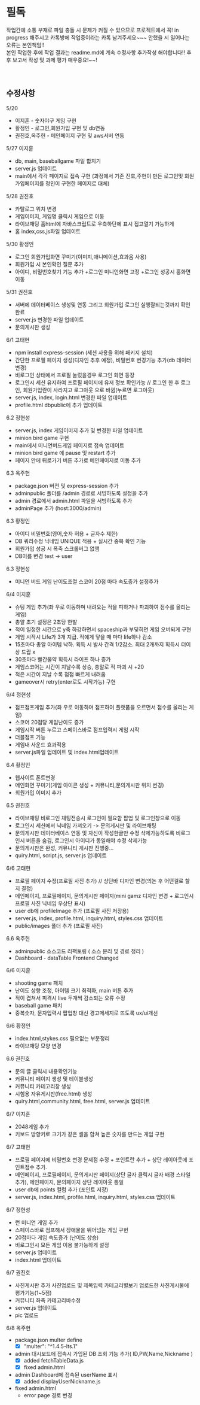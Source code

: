 # 필독<br/>
작업간에 소통 부재로 파일 충돌 시 문제가 커질 수 있으므로 프로젝트에서 꼭! in progress 해주시고 카톡방에 작업중이라는 카톡 남겨주세요~~~ 안했을 시 일어나는 오류는 본인책임!!<br/>
본인 작업한 후에 작업 결과는 readme.md에 계속 수정사항 추가작성 해야합니다!! 추후 보고서 작성 및 과제 평가 매우중요!~~!<br/><br/><br/>


## 수정사항<br/>
5/20<br/>
  - 이지훈 - 숫자야구 게임 구현<br/>
  - 황정인 - 로그인,회원가입 구현 및 db연동<br/>
  - 권진호,옥주헌 - 메인페이지 구현 및 aws서버 연동<br/>

5/27 이지훈<br/>
  - db, main, baseballgame 파일 합치기<br/>
  - server.js 업데이트<br/>
  - main에서 각각 페이지로 접속 구현 (과정에서 기존 진호,주헌이 만든 로그인및 회원가입페이지를 정인이 구현한 페이지로 대체)<br/>
    
5/28 권진호<br/>
  - 카탈로그 위치 변경
  - 게임이미지, 게임명 클릭시 게임으로 이동
  - 라이브채팅 홈html에 자바스크립트로 우측하단에 표시 접고열기 가능하게
  - 홈 index,css,js파일 업데이트<br/>  

5/30 황정인<br/>
  - 로그인 회원가입화면 꾸미기(이미지,애니메이션,효과음 사용)
  - 회원가입 시 본인확인 질문 추가
  - 아이디, 비밀번호찾기 기능 추가
    +로그인 미니언화면 고정
    +로그인 성공시 홈화면 이동<br/>

5/31 권진호<br/>
  - 서버에 데이터베이스 생성및 연동 그리고 회원가입 로그인 실행잘되는것까지 확인완료
  - server.js 변경한 파일 업데이트<br/>  
  - 문의게시판 생성

6/1 고태현<br/>
  - npm install express-session (세션 사용을 위해 패키지 설치)  
  - 간단한 프로필 페이지 생성(디자인 추후 예정), 비밀번호 변경기능 추가(db 데이터 변경)  
  - 비로그인 상태에서 프로필 눌렀을경우 로그인 화면 등장  
  - 로그인시 세션 유지하여 프로필 페이지에 유저 정보 확인가능 // 로그인 한 후 로그인, 회원가입란이 사라지고 로그아웃 으로 바뀜(누르면 로그아웃)  
  - server.js, index, login.html 변경한 파일 업데이트  
  - profile.html dbpublic에 추가 업데이트  

6.2 정현성<br/>
  - server.js, index 게임이미지 추가 및 변경한 파일 업데이트 
  - minion bird game 구현
  - main에서 미니언버드게임 페이지로 접속 업데이트
  - minion bird game 에 pause 및 restart 추가
  - 페이지 안에 뒤로가기 버튼 추가로 메인페이지로 이동 추가

6.3 옥주헌<br/>
  - package.json 버전 및 express-session 추가
  - adminpublic 폴더를 /admin 경로로 서빙하도록 설정을 추가
  - admin 경로에서 admin.html 파일을 서빙하도록 추가
  - adminPage 추가 (host:3000/admin)

6.3 황정인<br/>
  - 아이디 비밀번호(영어,숫자 허용 + 글자수 제한)
  - DB 쿼리수정 닉네임 UNIQUE 적용 + 실시간 중복 확인 기능
  - 회원가입 성공 시 폭죽 스크롤버그 없앰
  - DB이름 변경 test -> user

6.3 정현성<br/>
  - 미니언 버드 게임 난이도조절 스코어 20점 마다 속도증가 설정추가

6/4 이지훈<br/>
   - 슈팅 게임 추가(좌 우로 이동하며 내려오는 적을 피하거나 파괴하여 점수를 올리는 게임)
   - 총알 초기 설정은 2초당 한발
   - 적이 일정한 시간으로 y축 하강하면서 spaceship과 부딪히면 게임 오버되게 구현
   - 게임 시작시 Life가 3개 지급. 적에게 닿을 때 마다 life하나 감소
   - 15초마다 총알 아이템 낙하. 획득 시 발사 간격 1/2감소. 최대 2개까지 획득시 더이상 드랍 x
   - 30초마다 빨간물약 획득시 라이프 하나 증가 
   - 게임스코어는 시간이 지날수록 상승, 총알로 적 파괴 시 +20
   - 적은 시간이 지날 수록 점점 빠르게 내려옴
   - gameover시 retry(enter로도 시작가능) 구현

6/4 정현성<br/>
   - 점프점프게임 추가(좌 우로 이동하며 점프하여 플랫폼을 오르면서 점수를 올리는 게임)
   - 스코어 20점당 게임난이도 증가
   - 게임시작 버튼 누르고 스페이스바로 점프입력시 게임 시작 
   - 더블점프 기능   
   - 게임내 사운드 효과적용 
   - server.js파일 업데이트 및 index.html업데이트

6.4 황정인<br/>
   - 웹사이트 폰트변경
   - 메인화면 꾸미기(게임 아이콘 생성 + 커뮤니티,문의게시판 위치 변경)
   - 회원가입 이미지 추가

6.5 권진호<br/>
  - 라이브채팅 비로그인 채팅전송시 로그인이 필요함 팝업 및 로그인창으로 이동
  - 로그인시 세션에서 닉네임 가져오기 -> 문의게시판 및 라이브채팅
  - 문의게시판 데이터베이스 연동 및 자신이 작성한글만 수정 삭제가능하도록 비로그인시 버튼을 숨김, 로그인시 아이디가 동일해야 수정 삭제가능
  - 문의게시판은 완성, 커뮤니티 게시판 진행중...
  - quiry.html, script.js, server.js 업데이트

6/6 고태현<br/>
  - 프로필 페이지 수정(프로필 사진 추가) // 상단바 디자인 변경(의논 후 어떤걸로 할지 결정)  
  - 메인페이지, 프로필페이지, 문의게시판 페이지(mini gamz 디자인 변경 + 로그인시 프로필 사진 닉네임 우상단 표시)  
  - user db에 profileImage 추가 (프로필 사진 저장용)  
  - server.js, index, profile.html, inquiry.html, styles.css  업데이트  
  - public/images 폴더 추가 (프로필 사진)

 6.6 옥주헌<br/>
  - adminpublic 소스코드 리팩토링 ( 소스 분리 및 경로 정리 )
  - Dashboard - dataTable Frontend Changed

6/6 이지훈<br/>
  - shooting game 패치
  - 난이도 상향 조정, 아이템 크기 최적화, main 버튼 추가
  - 적이 겹쳐서 피격시 live 두개씩 감소되는 오류 수정
  - baseball game 패치
  - 중복숫자, 문자입력시 팝업창 대신 경고메세지로 뜨도록 ux/ui개선

6/6 황정인<br/>
  - index.html,stykes.css 필요없는 부분정리
  - 라이브채팅 모양 변경

6.6 권진호<br/>
  - 문의 글 클릭시 내용확인기능
  - 커뮤니티 페이지 생성 및 테이블생성
  - 커뮤니티 카테고리창 생성
  - 시험용 자유게시판(free.html) 생성
  - quiry.html,community.html, free.html, server.js 업데이트

6/7 이지훈<br/>
  - 2048게임 추가
  - 키보드 방향키로 크기가 같은 셀을 합쳐 높은 숫자를 만드는 게임 구현

6/7 고태현<br/>
  - 프로필 페이지에 비밀번호 변경 문제점 수정 + 포인트란 추가 + 상단 레이아웃에 포인트점수 추가.  
  - 메인페이지, 프로필페이지, 문의게시판 페이지(상단 글자 클릭시 글자 배경 스타일 추가), 메인페이지, 문의페이지 상단 레이아웃 통일  
  - user db에 points 컬럼 추가 (포인트 저장)  
  - server.js, index.html, profile.html, inquiry.html, styles.css  업데이트  

6/7 정현성<br/>
  - 런 미니언 게임 추가
  - 스페이스바로 점프해서 장애물을 뛰어넘는 게임 구현
  - 20점마다 게임 속도증가 (난이도 상승)
  - 비로그인시 모든 게임 이용 불가능하게 설정
  - server.js 업데이트
  - index.html 업데이트

6/7 권진호<br/>
 - 사진게시판 추가
   사진업로드 및 제목입력 카테고리별보기
   업로드한 사진게시물에 평가기능(1~5점)
 - 커뮤니티 좌측 카테고리바수정
 - server.js 업데이트
 - pic 업로드

6/8 옥주헌<br/>
 - package.json multer define
   - [x] "multer": "^1.4.5-lts.1"
 - admin 대시보드에 접속시 가입된 DB 조회 기능 추가( ID,PW,Name,Nickname )
   - [x] added fetchTableData.js
   - [x] fixed admin.html
 - admin Dashboard에 접속된 userName 표시
   - [x] added displayUserNickname.js
 - fixed admin.html
   - error page 경로 변경